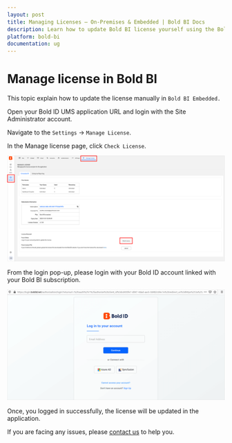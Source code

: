 ```yaml
---
layout: post
title: Managing Licenses – On-Premises & Embedded | Bold BI Docs
description: Learn how to update Bold BI license yourself using the Bold account linked with your subscription in Bold BI application.
platform: bold-bi
documentation: ug
---
```


# Manage license in Bold BI

This topic explain how to update the license manually in `Bold BI Embedded.` 

Open your Bold ID UMS application URL and login with the Site Administrator account.

Navigate to the `Settings` -> `Manage License`.

In the Manage license page, click `Check License`.
   
   ![License Update Settings](/static/assets/embedded/multi-tenancy/images/manage-license-page.png)

From the login pop-up, please login with your Bold ID account linked with your Bold BI subscription.
   
   ![License Update Login Popup](/static/assets/embedded/multi-tenancy/images/update-license-login-popup.png)

Once, you logged in successfully, the license will be updated in the application.

If you are facing any issues, please [contact us](https://www.syncfusion.com/support/directtrac/incidents/newincident) to help you.
